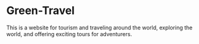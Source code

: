 # Green-Travel
This is a website for tourism and traveling around the world, exploring the world, and offering exciting tours for adventurers.
